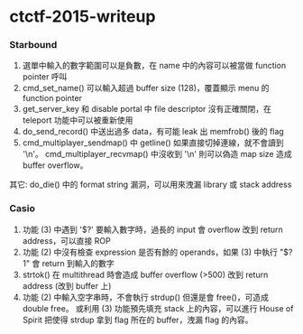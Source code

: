 # ctctf-2015-writeup

### Starbound

1. 選單中輸入的數字範圍可以是負數，在 name 中的內容可以被當做 function pointer 呼叫
2. cmd_set_name() 可以輸入超過 buffer size (128)，覆蓋顯示 menu 的 function pointer
3. get_server_key 和 disable portal 中 file descriptor 沒有正確關閉，在 teleport 功能中可以被重新使用
4. do_send_record() 中送出過多 data，有可能 leak 出 memfrob() 後的 flag 
5. cmd_multiplayer_sendmap() 中 getline() 如果直接切掉連線，就不會讀到 '\n'。
cmd_multiplayer_recvmap() 中沒收到 '\n' 則可以偽造 map size 造成 buffer overflow。

其它: do_die() 中的 format string 漏洞，可以用來洩漏 library 或 stack address

### Casio

1. 功能 (3) 中遇到 '$?' 要輸入數字時，過長的 input 會 overflow 改到 return address，可以直接 ROP
2. 功能 (2) 中沒有檢查 expression 是否有餘的 operands，如果 (3) 中執行 "$? 1" 會 return 到輸入的數字
3. strtok() 在 multithread 時會造成 buffer overflow (>500) 改到 return address (改到 buffer 上)
4. 功能 (2) 中輸入空字串時，不會執行 strdup() 但還是會 free()，可造成 double free。
或利用 (3) 功能預先填充 stack 上的內容，可以進行 House of Spirit 把使得 strdup 拿到 flag 所在的 buffer，洩漏 flag 的內容。


